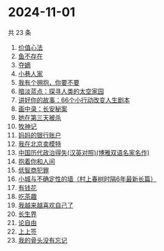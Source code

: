 # 2024-11-01

共 23 条

<!-- BEGIN WEREAD -->
<!-- 最后更新时间 2024-11-01 12:18:05 +0800 -->
1. [价值心法](https://weread.qq.com/web/bookDetail/f7c32e20813ab94eeg0183de)
1. [鱼不存在](https://weread.qq.com/web/bookDetail/0af32760813ab798cg01135c)
1. [夺嫡](https://weread.qq.com/web/bookDetail/8bd327d0813ab94e2g0186ce)
1. [小巷人家](https://weread.qq.com/web/bookDetail/41532d00813ab79b6g010ac3)
1. [我有个拥抱，你要不要](https://weread.qq.com/web/bookDetail/f4532c70813ab8df3g0130ad)
1. [暗淡蓝点：探寻人类的太空家园](https://weread.qq.com/web/bookDetail/e7132fa0813ab94f6g0181d5)
1. [讲好你的故事：66个小行动改变人生剧本](https://weread.qq.com/web/bookDetail/7d5321d0813ab7178g0103a7)
1. [画中录：长安秘案](https://weread.qq.com/web/bookDetail/ec532cd0813ab947fg01056e)
1. [她在第三天被杀](https://weread.qq.com/web/bookDetail/1ef32af0813ab94bdg016870)
1. [牧神记](https://weread.qq.com/web/bookDetail/47632010712cab88476dfc2)
1. [妈妈的银行账户](https://weread.qq.com/web/bookDetail/02e32c30813ab943bg011fdd)
1. [我在北京卖模特](https://weread.qq.com/web/bookDetail/e8d322c0813ab9499g012a20)
1. [中国历代政治得失(汉英对照)(博雅双语名家名作)](https://weread.qq.com/web/bookDetail/90932f60813ab6b57g010132)
1. [抱着你和人间](https://weread.qq.com/web/bookDetail/e1132bc07293a0a2e11a2b1)
1. [低智商犯罪](https://weread.qq.com/web/bookDetail/796329f071b0e30d79631c6)
1. [小城与不确定性的墙（村上春树时隔6年最新长篇）](https://weread.qq.com/web/bookDetail/93132e10813ab947fg011bc1)
1. [有钱花](https://weread.qq.com/web/bookDetail/084326f0813ab944cg019a84)
1. [吃茶趣](https://weread.qq.com/web/bookDetail/b72320d0813ab6ee1g01110d)
1. [我越来越喜欢自己了](https://weread.qq.com/web/bookDetail/b8032ba0813ab94abg016b23)
1. [长生界](https://weread.qq.com/web/bookDetail/b183253057b8a1b18096cfc)
1. [论自由](https://weread.qq.com/web/bookDetail/90432eb0813ab8148g0133a8)
1. [上上签](https://weread.qq.com/web/bookDetail/61f326f0813ab814bg0109ab)
1. [我的骨头没有忘记](https://weread.qq.com/web/bookDetail/70232c00813ab944dg010f7a)
<!-- END WEREAD -->